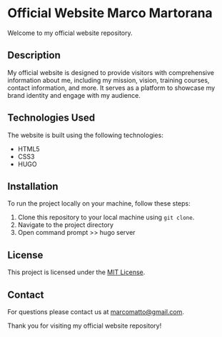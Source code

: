# Official Website Marco Martorana

Welcome to my official website repository.

## Description

My official website is designed to provide visitors with comprehensive information about me, including my mission, vision, training courses, contact information, and more. 
It serves as a platform to showcase my brand identity and engage with my audience.


## Technologies Used

The website is built using the following technologies:

- HTML5
- CSS3
- HUGO

## Installation

To run the project locally on your machine, follow these steps:

1. Clone this repository to your local machine using `git clone`.
2. Navigate to the project directory
3. Open command prompt >> hugo server

## License

This project is licensed under the [MIT License](LICENSE).

## Contact

For questions please contact us at [marcomatto@gmail.com](mailto:marcomatto@gmail).

Thank you for visiting my official website repository!


